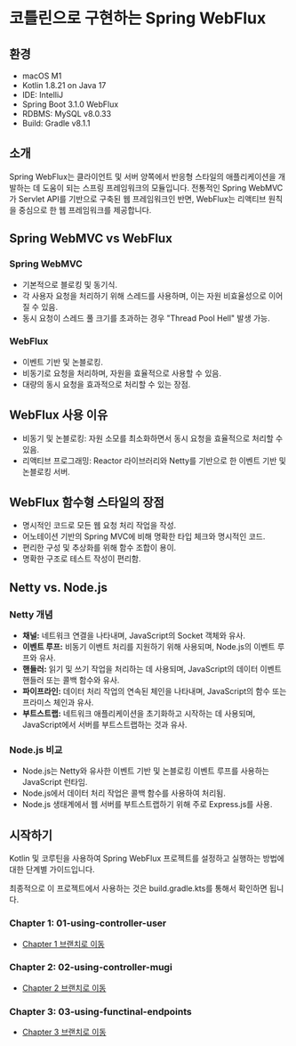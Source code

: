 # 코틀린으로 구현하는 Spring WebFlux

## 환경
- macOS M1
- Kotlin 1.8.21 on Java 17
- IDE: IntelliJ
- Spring Boot 3.1.0 WebFlux
- RDBMS: MySQL v8.0.33
- Build: Gradle v8.1.1

## 소개
Spring WebFlux는 클라이언트 및 서버 양쪽에서 반응형 스타일의 애플리케이션을 개발하는 데 도움이 되는 스프링 프레임워크의 모듈입니다. 전통적인 Spring WebMVC가 Servlet API를 기반으로 구축된 웹 프레임워크인 반면, WebFlux는 리액티브 원칙을 중심으로 한 웹 프레임워크를 제공합니다.

## Spring WebMVC vs WebFlux

### Spring WebMVC
- 기본적으로 블로킹 및 동기식.
- 각 사용자 요청을 처리하기 위해 스레드를 사용하며, 이는 자원 비효율성으로 이어질 수 있음.
- 동시 요청이 스레드 풀 크기를 초과하는 경우 "Thread Pool Hell" 발생 가능.

### WebFlux
- 이벤트 기반 및 논블로킹.
- 비동기로 요청을 처리하며, 자원을 효율적으로 사용할 수 있음.
- 대량의 동시 요청을 효과적으로 처리할 수 있는 장점.

## WebFlux 사용 이유
- 비동기 및 논블로킹: 자원 소모를 최소화하면서 동시 요청을 효율적으로 처리할 수 있음.
- 리액티브 프로그래밍: Reactor 라이브러리와 Netty를 기반으로 한 이벤트 기반 및 논블로킹 서버.

## WebFlux 함수형 스타일의 장점
- 명시적인 코드로 모든 웹 요청 처리 작업을 작성.
- 어노테이션 기반의 Spring MVC에 비해 명확한 타입 체크와 명시적인 코드.
- 편리한 구성 및 추상화를 위해 함수 조합이 용이.
- 명확한 구조로 테스트 작성이 편리함.

## Netty vs. Node.js
### Netty 개념
- **채널:** 네트워크 연결을 나타내며, JavaScript의 Socket 객체와 유사.
- **이벤트 루프:** 비동기 이벤트 처리를 지원하기 위해 사용되며, Node.js의 이벤트 루프와 유사.
- **핸들러:** 읽기 및 쓰기 작업을 처리하는 데 사용되며, JavaScript의 데이터 이벤트 핸들러 또는 콜백 함수와 유사.
- **파이프라인:** 데이터 처리 작업의 연속된 체인을 나타내며, JavaScript의 함수 또는 프라미스 체인과 유사.
- **부트스트랩:** 네트워크 애플리케이션을 초기화하고 시작하는 데 사용되며, JavaScript에서 서버를 부트스트랩하는 것과 유사.

### Node.js 비교
- Node.js는 Netty와 유사한 이벤트 기반 및 논블로킹 이벤트 루프를 사용하는 JavaScript 런타임.
- Node.js에서 데이터 처리 작업은 콜백 함수를 사용하여 처리됨.
- Node.js 생태계에서 웹 서버를 부트스트랩하기 위해 주로 Express.js를 사용.

## 시작하기
Kotlin 및 코루틴을 사용하여 Spring WebFlux 프로젝트를 설정하고 실행하는 방법에 대한 단계별 가이드입니다.

최종적으로 이 프로젝트에서 사용하는 것은 build.gradle.kts를 통해서 확인하면 됩니다.

### Chapter 1: 01-using-controller-user
-  [Chapter 1 브랜치로 이동](https://github.com/GiWoonHwang/WebFlux/tree/01-using-controller-user)


### Chapter 2: 02-using-controller-mugi
- [Chapter 2 브랜치로 이동](https://github.com/GiWoonHwang/WebFlux/tree/02-using-controller-mugi)

### Chapter 3: 03-using-functinal-endpoints
- [Chapter 3 브랜치로 이동](https://github.com/GiWoonHwang/WebFlux/tree/03-using-functinal-endpoints)

